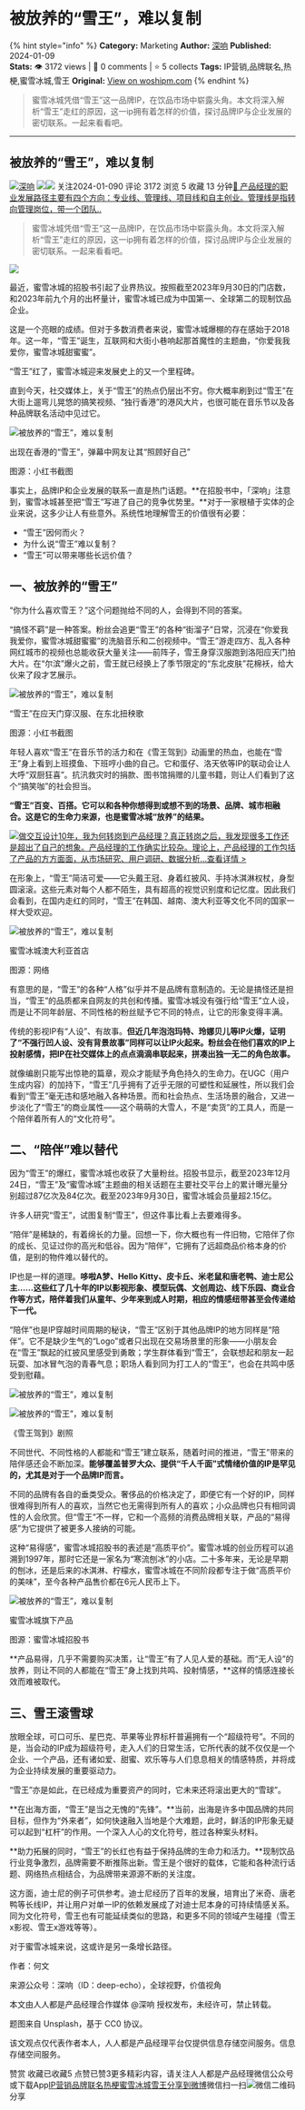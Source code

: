 # 被放养的“雪王”，难以复制
{% hint style="info" %}
**Category:** Marketing
**Author:** [深响](https://www.woshipm.com/u/905472)
**Published:** 2024-01-09  
**Stats:** 👁️ 3172 views | 💬 0 comments | ⭐ 5 collects
**Tags:** IP营销,品牌联名,热梗,蜜雪冰城,雪王
**Original:** [View on woshipm.com](https://www.woshipm.com/marketing/5972686.html)
{% endhint %}
> 蜜雪冰城凭借“雪王”这一品牌IP，在饮品市场中崭露头角。本文将深入解析“雪王”走红的原因，这一ip拥有着怎样的价值，探讨品牌IP与企业发展的密切联系。一起来看看吧。

---

## 被放养的“雪王”，难以复制

[![](https://image.woshipm.com/wp-files/2019/10/u82IWtiLxNrGqG5IUUVn.png!/both/72x72)](https://www.woshipm.com/u/905472)[深响](https://www.woshipm.com/u/905472) ![](https://static.woshipm.com/tag/1122_1@2x.png)![](https://static.woshipm.com/tag/2103_1@2x.png) 关注2024-01-090 评论 3172 浏览 5 收藏 13 分钟[🔗 产品经理的职业发展路径主要有四个方向：专业线、管理线、项目线和自主创业。管理线是指转向管理岗位，带一个团队..](https://ke.qidianla.com/courses/90pm)

> 蜜雪冰城凭借“雪王”这一品牌IP，在饮品市场中崭露头角。本文将深入解析“雪王”走红的原因，这一ip拥有着怎样的价值，探讨品牌IP与企业发展的密切联系。一起来看看吧。

![](https://image.yunyingpai.com/wp/2024/01/rxFyVJuzwod1oyrTilKv.png)

最近，蜜雪冰城的招股书引起了业界热议。按照截至2023年9月30日的门店数，和2023年前九个月的出杯量计，蜜雪冰城已成为中国第一、全球第二的现制饮品企业。

这是一个亮眼的成绩。但对于多数消费者来说，蜜雪冰城爆棚的存在感始于2018年。这一年，“雪王”诞生，互联网和大街小巷响起那首魔性的主题曲，“你爱我我爱你，蜜雪冰城甜蜜蜜”。

“雪王”红了，蜜雪冰城迎来发展史上的又一个里程碑。

直到今天，社交媒体上，关于“雪王”的热点仍层出不穷。你大概率刷到过“雪王”在大街上遛弯儿晃悠的搞笑视频、“独行香港”的港风大片，也很可能在音乐节以及各种品牌联名活动中见过它。

![被放养的“雪王”，难以复制](https://image.yunyingpai.com/wp/2024/01/TVqwOn34mEmByc2qbo8k.jpeg)

出现在香港的“雪王”，弹幕中网友让其“照顾好自己”

图源：小红书截图

事实上，品牌IP和企业发展的联系一直是热门话题。**在招股书中，「深响」注意到，蜜雪冰城甚至把“雪王”写进了自己的竞争优势里。**对于一家根植于实体的企业来说，这多少让人有些意外。系统性地理解雪王的价值很有必要：

*   “雪王”因何而火？
*   为什么说“雪王”难以复制？
*   “雪王”可以带来哪些长远价值？

## 一、被放养的“雪王”

“你为什么喜欢雪王？”这个问题抛给不同的人，会得到不同的答案。

“搞怪不羁”是一种答案。粉丝会追更“雪王”的各种“街溜子”日常，沉浸在“你爱我我爱你，蜜雪冰城甜蜜蜜”的洗脑音乐和二创视频中。“雪王”游走四方、乱入各种网红城市的视频也总能收获大量关注——前阵子，雪王身穿汉服跑到洛阳应天门拍大片。在“尔滨”爆火之前，雪王就已经换上了季节限定的“东北皮肤”花棉袄，给大伙来了段才艺展示。

![被放养的“雪王”，难以复制](https://image.yunyingpai.com/wp/2024/01/qOY2Sdbm5TuiEWq8dDNV.jpeg)

“雪王”在应天门穿汉服、在东北扭秧歌

图源：小红书截图

年轻人喜欢“雪王”在音乐节的活力和在《雪王驾到》动画里的热血，也能在“雪王”身上看到上班摸鱼、下班哼小曲的自己。它和蛋仔、洛天依等IP的联动会让人大呼“双厨狂喜”。抗汛救灾时的捐款、图书馆捐赠的儿童书籍，则让人们看到了这个“搞笑咖”的社会担当。

**“雪王”百变、百搭。它可以和各种你想得到或想不到的场景、品牌、城市相融合。这是它的生命力来源，也是蜜雪冰城“放养”的结果。**

[![](https://image.woshipm.com/2023/08/02/769bf6f4-30e6-11ee-b3cb-00163e0b5ff3.png)做交互设计10年，我为何转岗到产品经理？真正转岗之后，我发现很多工作还是超出了自己的想象。产品经理的工作确实比较杂。理论上，产品经理的工作包括了产品的方方面面，从市场研究、用户调研、数据分析...查看详情 >](https://ke.qidianla.com/courses/bcpm)

在形象上，“雪王”简洁可爱——它头戴王冠、身着红披风、手持冰淇淋权杖，身型圆滚滚。这些元素对每个人都不陌生，具有超高的视觉识别度和记忆度。因此我们会看到，在国内走红的同时，“雪王”在韩国、越南、澳大利亚等文化不同的国家一样大受欢迎。

![被放养的“雪王”，难以复制](https://image.yunyingpai.com/wp/2024/01/Mni0KxULi0sk7E63a9pl.png)

蜜雪冰城澳大利亚首店

图源：网络

有意思的是，“雪王”的各种“人格”似乎并不是品牌有意制造的。无论是搞怪还是担当，“雪王”的品质都来自网友的共创和传播。蜜雪冰城没有强行给“雪王”立人设，而是让不同年龄层、不同性格的粉丝赋予它不同的特点，让它的形象变得丰满。

传统的影视IP有“人设”、有故事。**但近几年泡泡玛特、玲娜贝儿等IP火爆，证明了“不强行凹人设、没有背景故事”同样可以让IP火起来。粉丝会在他们喜欢的IP上投射感情，把IP在社交媒体上的点点滴滴串联起来，拼凑出独一无二的角色故事。**

就像编剧只能写出惊艳的篇章，观众才能赋予角色持久的生命力。在UGC（用户生成内容）的加持下，“雪王”几乎拥有了近乎无限的可塑性和延展性，所以我们会看到“雪王”毫无违和感地融入各种场景。而和社会热点、生活场景的融合，又进一步淡化了“雪王”的商业属性——这个萌萌的大雪人，不是“卖货”的工具人，而是一个陪伴着所有人的“文化符号”。

## 二、“陪伴”难以替代

因为“雪王”的爆红，蜜雪冰城也收获了大量粉丝。招股书显示，截至2023年12月24日，“雪王”及“蜜雪冰城”主题曲的相关话题在主要社交平台上的累计曝光量分别超过87亿次及84亿次。截至2023年9月30日，蜜雪冰城会员量超2.15亿。

许多人研究“雪王”，试图复制“雪王”，但这件事比看上去要难得多。

“陪伴”是稀缺的，有着绵长的力量。回想一下，你大概也有一件旧物，它陪伴了你的成长、见证过你的高光和低谷。因为“陪伴”，它拥有了远超商品价格本身的价值，是别的物件难以替代的。

IP也是一样的道理。**哆啦A梦、Hello Kitty、皮卡丘、米老鼠和唐老鸭、迪士尼公主……这些红了几十年的IP以影视形象、模型玩偶、文创周边、线下乐园、商业合作等方式，陪伴着我们从童年、少年来到成人时期，相应的情感纽带甚至会传递给下一代。**

“陪伴”也是IP穿越时间周期的秘诀，“雪王”区别于其他品牌IP的地方同样是“陪伴”。它不是缺少生气的“Logo”或者只出现在交易场景里的形象——小朋友会在“雪王”飘起的红披风里感受到勇敢；学生群体看到“雪王”，会联想起和朋友一起玩耍、加冰冒气泡的青春气息；职场人看到同为打工人的“雪王”，也会在共鸣中感受到慰藉。

![被放养的“雪王”，难以复制](https://image.yunyingpai.com/wp/2024/01/ffan1U7fKB68F04wxWVQ.png)

![被放养的“雪王”，难以复制](https://image.yunyingpai.com/wp/2024/01/srhZB5gpghuGC3AaHoLg.png)

《雪王驾到》剧照

不同世代、不同性格的人都能和“雪王”建立联系，随着时间的推进，“雪王”带来的陪伴感还会不断加深。**能够覆盖普罗大众、提供“千人千面”式情绪价值的IP是罕见的，尤其是对于一个品牌IP而言。**

不同的品牌有各自的垂类受众。奢侈品的价格决定了，即便它有一个好的IP，同样很难得到所有人的喜欢，当然它也无需得到所有人的喜欢；小众品牌也只有相同调性的人会欣赏。但“雪王”不一样，它和一个高频的消费品牌相关联，产品的“易得感”为它提供了被更多人接纳的可能。

这种“易得感”，蜜雪冰城招股书的表述是“高质平价”。蜜雪冰城的创业历程可以追溯到1997年，那时它还是一家名为“寒流刨冰”的小店。二十多年来，无论是早期的刨冰，还是后来的冰淇淋、柠檬水，蜜雪冰城在不同阶段都专注于做“高质平价的美味”，至今各种产品售价都在6元人民币上下。

![被放养的“雪王”，难以复制](https://image.yunyingpai.com/wp/2024/01/WBwnWQOK5ewKdWxapZr0.png)

蜜雪冰城旗下产品

图源：蜜雪冰城招股书

**产品易得，几乎不需要购买决策，让“雪王”有了人见人爱的基础。而“无人设”的放养，则让不同的人都能在“雪王”身上找到共鸣、投射情感，**这样的情感连接长效而难被取代。

## 三、雪王滚雪球

放眼全球，可口可乐、星巴克、苹果等业界标杆普遍拥有一个“超级符号”。不同的是，当会动的IP成为超级符号，走入人们的日常生活，它所代表的就不仅仅是一个企业、一个产品，还有诸如爱、甜蜜、欢乐等与人们息息相关的情感特质，并将成为企业持续发展的重要驱动力。

“雪王”亦是如此，在已经成为重要资产的同时，它未来还将滚出更大的“雪球”。

**在出海方面，“雪王”是当之无愧的“先锋”。**当前，出海是许多中国品牌的共同目标，但作为“外来者”，如何快速融入当地是个大难题，此时，鲜活的IP形象无疑可以起到“杠杆”的作用。一个深入人心的文化符号，胜过各种案头材料。

**助力拓展的同时，“雪王”的长红也有益于保持品牌的生命力和活力。**现制饮品行业竞争激烈，品牌需要不断推陈出新。雪王是个很好的载体，它能和各种流行话题、网络热点相结合，为品牌带来源源不断的关注度。

这方面，迪士尼的例子可供参考。迪士尼经历了百年的发展，培育出了米奇、唐老鸭等长线IP，并让用户对单一IP的依赖发展成了对迪士尼本身的可持续情感关系。同为文化符号，雪王也有可能延续类似的思路，和更多不同的领域产生碰撞（雪王x影视、雪王x游戏等等）。

对于蜜雪冰城来说，这或许是另一条增长路径。

作者：何文

来源公众号：深响（ID：deep-echo），全球视野，价值视角

本文由人人都是产品经理合作媒体 @深响 授权发布，未经许可，禁止转载。

题图来自 Unsplash，基于 CC0 协议。

该文观点仅代表作者本人，人人都是产品经理平台仅提供信息存储空间服务。信息存储空间服务。

赞赏 收藏已收藏5 点赞已赞3更多精彩内容，请关注人人都是产品经理微信公众号或下载App[IP营销](https://www.woshipm.com/tag/ip%e8%90%a5%e9%94%80)[品牌联名](https://www.woshipm.com/tag/%e5%93%81%e7%89%8c%e8%81%94%e5%90%8d)[热梗](https://www.woshipm.com/tag/%e7%83%ad%e6%a2%97)[蜜雪冰城](https://www.woshipm.com/tag/%e8%9c%9c%e9%9b%aa%e5%86%b0%e5%9f%8e)[雪王](https://www.woshipm.com/tag/%e9%9b%aa%e7%8e%8b)[分享到微博](https://service.weibo.com/share/share.php?appkey=2775287854&title=被放养的“雪王”，难以复制&url=https://www.woshipm.com/marketing/5972686.html&pic=https://image.yunyingpai.com/wp/2024/01/rxFyVJuzwod1oyrTilKv.png)微信扫一扫![微信二维码](https://api.pwmqr.com/qrcode/create/?url=https://www.woshipm.com/marketing/5972686.html)分享